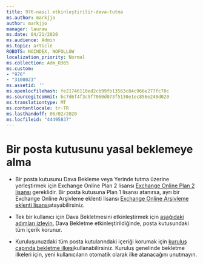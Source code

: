 ```yaml
---
title: 976-nasıl etkinleştirilir-dava-tutma
ms.author: markjjo
author: markjjo
manager: lauraw
ms.date: 04/21/2020
ms.audience: Admin
ms.topic: article
ROBOTS: NOINDEX, NOFOLLOW
localization_priority: Normal
ms.collection: Adm_O365
ms.custom:
- "976"
- "3100023"
ms.assetid: ''
ms.openlocfilehash: fe21746110ed2cb99fb13563c84c966e277fc70c
ms.sourcegitcommit: bc7d6f4f3c9f7060d073f5130e1ec856e248d020
ms.translationtype: MT
ms.contentlocale: tr-TR
ms.lasthandoff: 06/02/2020
ms.locfileid: "44495837"
---
```

# <a name="place-a-mailbox-on-legal-hold"></a>Bir posta kutusunu yasal beklemeye alma

- Bir posta kutusunu Dava Bekleme veya Yerinde tutma üzerine yerleştirmek için Exchange Online Plan 2 lisansı [Exchange Online Plan 2 lisansı](https://docs.microsoft.com/office365/servicedescriptions/office-365-platform-service-description/office-365-plan-options) gereklidir. Bir posta kutusuna Plan 1 lisansı atanırsa, ayrı bir Exchange Online Arşivleme eklenti lisansı [Exchange Online Arşivleme eklenti lisansı](https://docs.microsoft.com/office365/servicedescriptions/exchange-online-archiving-service-description)atayabilirsiniz.

- Tek bir kullanıcı için Dava Bekletmesini etkinleştirmek için [aşağıdaki adımları izleyin.](https://docs.microsoft.com/microsoft-365/compliance/create-a-litigation-hold) Dava Bekletme etkinleştirildiğinde, posta kutusundaki tüm içerik korunur.

- Kuruluşunuzdaki tüm posta kutularındaki içeriği korumak için [kuruluş çapında bekletme ilkesi](https://docs.microsoft.com/microsoft-365/compliance/retention-policies#applying-a-retention-policy-to-an-entire-organization-or-specific-locations)kullanabilirsiniz. Kuruluş genelinde bekletme ilkeleri için, yeni kullanıcıların otomatik olarak ilke atanacağını unutmayın.
